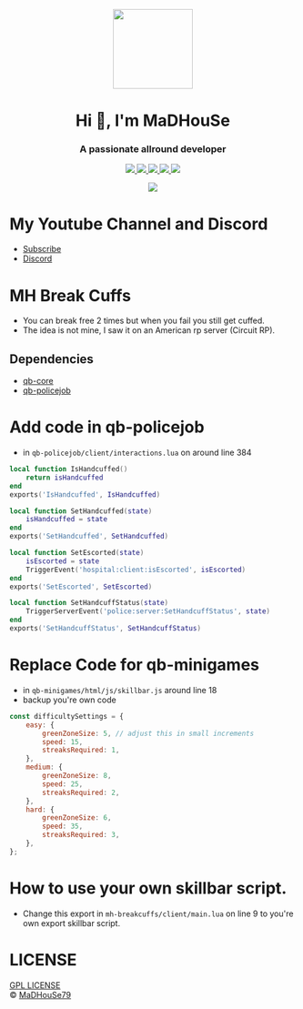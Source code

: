 <p align="center">
    <img width="140" src="https://icons.iconarchive.com/icons/iconarchive/red-orb-alphabet/128/Letter-M-icon.png" />  
    <h1 align="center">Hi 👋, I'm MaDHouSe</h1>
    <h3 align="center">A passionate allround developer </h3>    
</p>

<p align="center">
  <a href="https://github.com/MaDHouSe79/mh-breakcuffs/issues">
    <img src="https://img.shields.io/github/issues/MaDHouSe79/mh-breakcuffs"/> 
  </a>
  <a href="https://github.com/MaDHouSe79/mh-breakcuffs/watchers">
    <img src="https://img.shields.io/github/watchers/MaDHouSe79/mh-breakcuffs"/> 
  </a> 
  <a href="https://github.com/MaDHouSe79/mh-breakcuffs/network/members">
    <img src="https://img.shields.io/github/forks/MaDHouSe79/mh-breakcuffs"/> 
  </a>  
  <a href="https://github.com/MaDHouSe79/mh-breakcuffs/stargazers">
    <img src="https://img.shields.io/github/stars/MaDHouSe79/mh-breakcuffs?color=white"/> 
  </a>
  <a href="https://github.com/MaDHouSe79/mh-breakcuffs/blob/main/LICENSE">
    <img src="https://img.shields.io/github/license/MaDHouSe79/mh-breakcuffs?color=black"/> 
  </a>      
</p>

<p align="center">
  <img alig src="https://github-profile-trophy.vercel.app/?username=MaDHouSe79&margin-w=15&column=6" />
</p>

# My Youtube Channel and Discord
- [Subscribe](https://www.youtube.com/c/@MaDHouSe79) 
- [Discord](https://discord.gg/vJ9EukCmJQ)

# MH Break Cuffs
- You can break free 2 times but when you fail you still get cuffed.
- The idea is not mine, I saw it on an American rp server (Circuit RP).

## Dependencies
- [qb-core](https://github.com/qbcore-framework/qb-core)
- [qb-policejob](https://github.com/qbcore-framework/qb-policejob)

# Add code in qb-policejob
- in `qb-policejob/client/interactions.lua` on around line 384
```lua
local function IsHandcuffed()
    return isHandcuffed
end
exports('IsHandcuffed', IsHandcuffed)

local function SetHandcuffed(state)
    isHandcuffed = state
end
exports('SetHandcuffed', SetHandcuffed)

local function SetEscorted(state)
    isEscorted = state
    TriggerEvent('hospital:client:isEscorted', isEscorted)
end
exports('SetEscorted', SetEscorted)

local function SetHandcuffStatus(state)
    TriggerServerEvent('police:server:SetHandcuffStatus', state)
end
exports('SetHandcuffStatus', SetHandcuffStatus)
```

# Replace Code for qb-minigames
- in `qb-minigames/html/js/skillbar.js` around line 18
- backup you're own code
```js
const difficultySettings = {
    easy: {
        greenZoneSize: 5, // adjust this in small increments
        speed: 15,
        streaksRequired: 1,
    },
    medium: {
        greenZoneSize: 8,
        speed: 25,
        streaksRequired: 2,
    },
    hard: {
        greenZoneSize: 6,
        speed: 35,
        streaksRequired: 3,
    },
};
```

# How to use your own skillbar script.
- Change this export in `mh-breakcuffs/client/main.lua` on line 9 to you're own export skillbar script. 

# LICENSE
[GPL LICENSE](./LICENSE)<br />
&copy; [MaDHouSe79](https://www.youtube.com/@MaDHouSe79)
